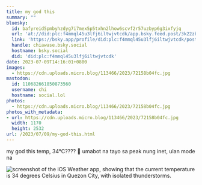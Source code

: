 ```yaml
---
title: my god this
summary: ""
bluesky:
  id: bafyreid5pmbyhzdyg7i7mex5p5txhn2lhow6scvf2r57uzbyp6g3ixfyjq
  url: 'at://did:plc:f4mmql45u3lfj6iltwjvtcdk/app.bsky.feed.post/3k22zbkl6eg22'
  link: 'https://bsky.app/profile/did:plc:f4mmql45u3lfj6iltwjvtcdk/post/3k22zbkl6eg22'
  handle: chiawase.bsky.social
  hostname: bsky.social
  did: 'did:plc:f4mmql45u3lfj6iltwjvtcdk'
date: 2023-07-09T14:16:01+0800
images:
  - https://cdn.uploads.micro.blog/113466/2023/72158b04fc.jpg
mastodon:
  id: 110682661850873560
  username: chi
  hostname: social.lol
photos:
  - https://cdn.uploads.micro.blog/113466/2023/72158b04fc.jpg
photos_with_metadata:
- url: https://cdn.uploads.micro.blog/113466/2023/72158b04fc.jpg
  width: 1170
  height: 2532
url: /2023/07/09/my-god-this.html
---
```


my god this temp, 34°C???? 🥵 umabot na tayo sa peak nung inet, ulan mode na

![screenshot of the iOS Weather app, showing that the current temperature is 34 degrees Celsius in Quezon City, with isolated thunderstorms.](https://chisenires.design/uploads/2023/72158b04fc.jpg)
